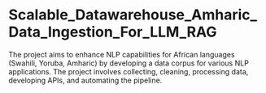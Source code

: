 # Scalable_Datawarehouse_Amharic_Data_Ingestion_For_LLM_RAG
The project aims to enhance NLP capabilities for African languages (Swahili, Yoruba, Amharic) by developing a data corpus for various NLP applications. The project involves collecting, cleaning, processing data, developing APIs, and automating the pipeline.
